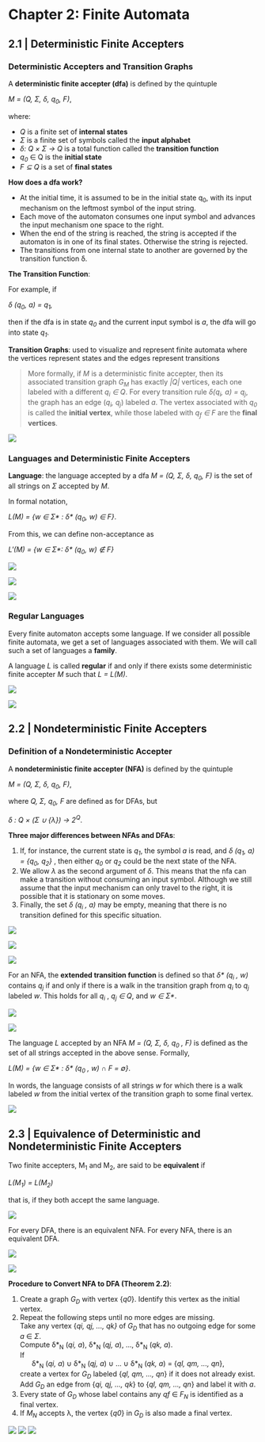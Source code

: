 # Chapter 2: Finite Automata
## 2.1 | Deterministic Finite Accepters
### Deterministic Accepters and Transition Graphs

A **deterministic finite accepter (dfa)** is defined by the quintuple

_M = (Q, Σ, δ, q<sub>0</sub>, F)_,

where:

- *Q* is a finite set of **internal states**
- *Σ* is a finite set of symbols called the **input alphabet**
- *δ: Q × Σ → Q* is a total function called the **transition function**
- *q<sub>0</sub>* ∈ Q is the **initial state**
- *F ⊆ Q* is a set of **final states**

**How does a dfa work?**
- At the initial time, it is assumed to be in the initial state q<sub>0</sub>, with its input
mechanism on the leftmost symbol of the input string.
- Each move of the automaton consumes one input symbol and advances the input mechanism one space to the right.
- When the end of the string is reached, the string is accepted if the automaton is in one of its final states.
Otherwise the string is rejected.
- The transitions from one internal state to another are governed by the transition function δ.

**The Transition Function**:

For example, if

_δ (q<sub>0</sub>, a) = q<sub>1</sub>,_

then if the dfa is in state _q<sub>0</sub>_ and the current input symbol is _a_, the dfa will go into state _q<sub>1</sub>_.

**Transition Graphs**: used to visualize and represent finite automata where the vertices represent states and the edges
represent transitions

> More formally, if _M_ is a deterministic finite accepter,
then its associated transition graph _G<sub>M</sub>_ has exactly _|Q|_ vertices, each one
labeled with a different _q<sub>i</sub> ∈ Q_. For every transition rule _δ(q<sub>i</sub>, a) = q<sub>j</sub>_, the
graph has an edge (_q<sub>i</sub>, q<sub>j</sub>_) labeled _a_. The vertex associated with _q<sub>0</sub>_ is called
the **initial vertex**, while those labeled with _q<sub>f</sub> ∈ F_ are the **final vertices**.

![](https://github.com/stinsan/CS-3823-Theory-of-Computation/blob/master/Screenshots/toc-0.png)

### Languages and Deterministic Finite Accepters
**Language**: the language accepted by a dfa _M = (Q, Σ, δ, q<sub>0</sub>, F)_ is the set of all strings
on _Σ_ accepted by _M_. 

In formal notation, 

_L(M) = {w ∈ Σ* : δ* (q<sub>0</sub>, w) ∈ F}_.

From this, we can define non-acceptance as

_L'(M) = {w ∈ Σ*: δ* (q<sub>0</sub>, w) ∉ F}_

![](https://github.com/stinsan/CS-3823-Theory-of-Computation/blob/master/Screenshots/toc-1.png)

![](https://github.com/stinsan/CS-3823-Theory-of-Computation/blob/master/Screenshots/toc-2.png)

![](https://github.com/stinsan/CS-3823-Theory-of-Computation/blob/master/Screenshots/toc-3.png)

### Regular Languages

Every finite automaton accepts some language. If we consider all possible
finite automata, we get a set of languages associated with them. We will call
such a set of languages a **family**.

A language _L_ is called **regular** if and only if there exists some deterministic
finite accepter _M_ such that _L = L(M)_.

![](https://github.com/stinsan/CS-3823-Theory-of-Computation/blob/master/Screenshots/toc-4.png)

![](https://github.com/stinsan/CS-3823-Theory-of-Computation/blob/master/Screenshots/toc-5.png)

## 2.2 | Nondeterministic Finite Accepters
### Definition of a Nondeterministic Accepter

A **nondeterministic finite accepter (NFA)** is defined by the quintuple

_M = (Q, Σ, δ, q<sub>0</sub>, F)_,

where _Q, Σ, q<sub>0</sub>, F_ are defined as for DFAs, but

_δ : Q × (Σ ∪ {λ}) → 2<sup>Q</sup>_.

**Three major differences between NFAs and DFAs**:
1. If, for instance, the current state is _q<sub>1</sub>_, the symbol _a_ is read, and _δ (q<sub>1</sub>, a) = {q<sub>0</sub>, q<sub>2</sub>}_ , then either _q<sub>0</sub>_ or _q<sub>2</sub>_ could be the next state of the NFA.
2. We allow _λ_ as the second argument of _δ_. This means that the nfa can make a transition without consuming an input symbol. Although we still assume that the input mechanism can only travel to the right, it is possible that it is stationary on some moves.
3. Finally, the set _δ (q<sub>i</sub> , a)_ may be empty, meaning that there is no transition defined for this specific situation.

![](https://github.com/stinsan/CS-3823-Theory-of-Computation/blob/master/Screenshots/toc-6.png)

![](https://github.com/stinsan/CS-3823-Theory-of-Computation/blob/master/Screenshots/toc-7.png)

![](https://github.com/stinsan/CS-3823-Theory-of-Computation/blob/master/Screenshots/toc-8.png)

For an NFA, the **extended transition function** is defined so that _δ* (q<sub>i</sub> , w)_
contains _q<sub>j</sub>_ if and only if there is a walk in the transition graph from _q<sub>i</sub>_ to
_q<sub>j</sub>_ labeled _w_. This holds for all _q<sub>i</sub>_ , _q<sub>j</sub> ∈ Q_, and _w ∈ Σ*_. 

![](https://github.com/stinsan/CS-3823-Theory-of-Computation/blob/master/Screenshots/toc-9.png)

![](https://github.com/stinsan/CS-3823-Theory-of-Computation/blob/master/Screenshots/toc-10.png)

The language _L_ accepted by an NFA _M = (Q, Σ, δ, q<sub>0</sub> , F)_ is defined as the
set of all strings accepted in the above sense. Formally,

_L(M) = {w ∈ Σ* : δ* (q<sub>0</sub> , w) ∩ F = ∅}_.

In words, the language consists of all strings _w_ for which there is a walk
labeled _w_ from the initial vertex of the transition graph to some final vertex.

![](https://github.com/stinsan/CS-3823-Theory-of-Computation/blob/master/Screenshots/toc-11.png)

## 2.3 | Equivalence of Deterministic and Nondeterministic Finite Accepters

Two finite accepters, M<sub>1</sub> and M<sub>2</sub>, are said to be **equivalent** if

_L(M<sub>1</sub>) = L(M<sub>2</sub>)_

that is, if they both accept the same language.

![](https://github.com/stinsan/CS-3823-Theory-of-Computation/blob/master/Screenshots/toc-12.png)

For every DFA, there is an equivalent NFA. For every NFA, there is an equivalent DFA.

![](https://github.com/stinsan/CS-3823-Theory-of-Computation/blob/master/Screenshots/toc-13.png)

![](https://github.com/stinsan/CS-3823-Theory-of-Computation/blob/master/Screenshots/toc-14.png)

**Procedure to Convert NFA to DFA (Theorem 2.2)**:
1. Create a graph _G<sub>D</sub>_ with vertex {_q0_}. Identify this vertex as the initial vertex. <br/>
2. Repeat the following steps until no more edges are missing. <br/>
Take any vertex {_qi, qj, ..., qk}_ of _G<sub>D</sub>_ that has no outgoing edge for some _a_ ∈ _Σ_. <br/>
Compute δ*<sub>N</sub> (_qi, a_),  δ*<sub>N</sub> (_qj, a_), ...,  δ*<sub>N</sub> (_qk, a_). <br/>
If <br/>
&nbsp;&nbsp;&nbsp;&nbsp;&nbsp; δ*<sub>N</sub> (_qi, a_) ∪ δ*<sub>N</sub> (_qj, a_) ∪ ... ∪ δ*<sub>N</sub> (_qk, a_) = {_ql, qm, ..., qn_},<br/>
create a vertex for _G<sub>D</sub>_ labeled {_ql, qm, ..., qn_} if it does not already exist. <br/>
Add _G<sub>D</sub>_ an edge from {_qi, qj, ..., qk_} to {_ql, qm, ..., qn_} and label it with _a_.<br/>
3. Every state of _G<sub>D</sub>_ whose label contains any _qf_ ∈ _F<sub>N</sub>_ is identified as a
final vertex.<br/>
4. If _M<sub>N</sub>_ accepts λ, the vertex {_q0_} in _G<sub>D</sub>_ is also made a final vertex.

![](https://github.com/stinsan/CS-3823-Theory-of-Computation/blob/master/Screenshots/toc-15.png)
![](https://github.com/stinsan/CS-3823-Theory-of-Computation/blob/master/Screenshots/toc-16.png)
![](https://github.com/stinsan/CS-3823-Theory-of-Computation/blob/master/Screenshots/toc-17.png)


